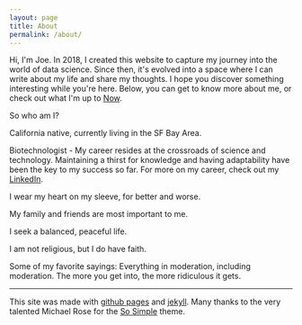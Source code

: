 ```yaml
---
layout: page
title: About
permalink: /about/
---
```


Hi, I'm Joe. In 2018, I created this website to capture my journey into the world of data science. Since then, it's evolved into a space where I can write about my life and share my thoughts. I hope you discover something interesting while you're here. Below, you can get to know more about me, or check out what I'm up to [Now](https://jpwalker625.github.io/now/).

So who am I?

California native, currently living in the SF Bay Area.

Biotechnologist - My career resides at the crossroads of science and technology. Maintaining a thirst for knowledge and having adaptability have been the key to my success so far. For more on my career, check out my [LinkedIn](https://linkedin.com/in/jpwalker625).

I wear my heart on my sleeve, for better and worse.

My family and friends are most important to me.

I seek a balanced, peaceful life.

I am not religious, but I do have faith.


Some of my favorite sayings:
Everything in moderation, including moderation.
The more you get into, the more ridiculous it gets.




--- 

This site was made with [github pages](https://pages.github.com/) and [jekyll](http://jekyllrb.com/). Many thanks to the very talented Michael Rose for the [So Simple](https://github.com/mmistakes/so-simple-theme) theme.

